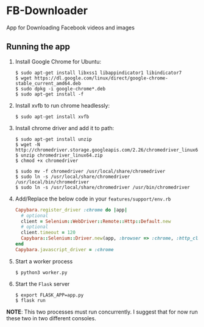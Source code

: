 # FB-Downloader
App for Downloading Facebook videos and images

## Running the app

1. Install Google Chrome for Ubuntu:

	```console
	$ sudo apt-get install libxss1 libappindicator1 libindicator7
	$ wget https://dl.google.com/linux/direct/google-chrome-stable_current_amd64.deb
	$ sudo dpkg -i google-chrome*.deb
	$ sudo apt-get install -f
	```

2. Install xvfb to run chrome headlessly:

	```console
	$ sudo apt-get install xvfb
	```

3. Install chrome driver and add it to path:

	```console
	$ sudo apt-get install unzip
	$ wget -N http://chromedriver.storage.googleapis.com/2.26/chromedriver_linux64.zip
	$ unzip chromedriver_linux64.zip
	$ chmod +x chromedriver

	$ sudo mv -f chromedriver /usr/local/share/chromedriver
	$ sudo ln -s /usr/local/share/chromedriver /usr/local/bin/chromedriver
	$ sudo ln -s /usr/local/share/chromedriver /usr/bin/chromedriver

    ```
5. Add/Replace the below code in your 
	`features/support/env.rb`

	```ruby
	Capybara.register_driver :chrome do |app|
	  # optional
	  client = Selenium::WebDriver::Remote::Http::Default.new
	  # optional
	  client.timeout = 120
	  Capybara::Selenium::Driver.new(app, :browser => :chrome, :http_client => client)
	end
	Capybara.javascript_driver = :chrome
	```

4. Start a worker process
    
    ```console
    $ python3 worker.py
    ```

5. Start the `Flask` server
    
    ```console
    $ export FLASK_APP=app.py
    $ flask run
    ```

__NOTE__: This two processes must run concurrently. I suggest that for now run these two in two different consoles.
